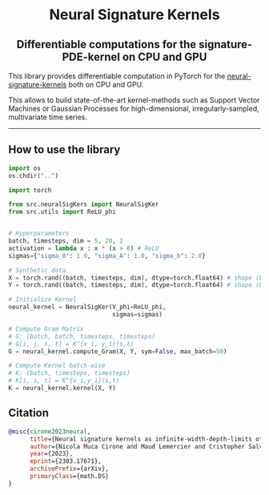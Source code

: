 <h1 align='center'>Neural Signature Kernels</h1>
<h2 align='center'>Differentiable computations for the signature-PDE-kernel on CPU and GPU</h2>

This library provides differentiable computation in PyTorch for the [neural-signature-kernels](https://arxiv.org/abs/2303.17671) both on CPU and GPU.

This allows to build state-of-the-art kernel-methods such as Support Vector Machines or Gaussian Processes for high-dimensional, irregularly-sampled, multivariate time series.

---

## How to use the library

```python
import os
os.chdir("..")

import torch

from src.neuralSigKers import NeuralSigKer
from src.utils import ReLU_phi


# Hyperparameters
batch, timesteps, dim = 5, 20, 2
activation = lambda x : x * (x > 0) # ReLU
sigmas={"sigma_0": 1.0, "sigma_A": 1.0, "sigma_b": 2.0}

# Synthetic data
X = torch.rand((batch, timesteps, dim), dtype=torch.float64) # shape (batch, len_x, dim)
Y = torch.rand((batch, timesteps, dim), dtype=torch.float64) # shape (batch, len_y, dim)

# Initialize Kernel
neural_kernel = NeuralSigKer(V_phi=ReLU_phi, 
                             sigmas=sigmas)

# Compute Gram Matrix
# G: (batch, batch, timesteps, timesteps)
# G[i, j, s, t] = K^{x_i, y_i}(s,t)
G = neural_kernel.compute_Gram(X, Y, sym=False, max_batch=50)

# Compute Kernel batch-wise
# K: (batch, timesteps, timesteps)
# K[i, s, t] = K^{x_i,y_i}(s,t)
K = neural_kernel.kernel(X, Y)
```

## Citation

```bibtex
@misc{cirone2023neural,
      title={Neural signature kernels as infinite-width-depth-limits of controlled ResNets}, 
      author={Nicola Muca Cirone and Maud Lemercier and Cristopher Salvi},
      year={2023},
      eprint={2303.17671},
      archivePrefix={arXiv},
      primaryClass={math.DS}
}
```

<!-- 
-->
